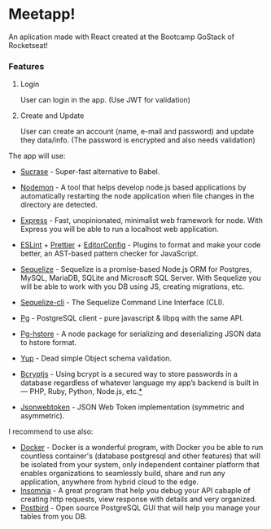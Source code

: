 # **Meetapp!**

An aplication made with React created at the Bootcamp GoStack of Rocketseat!

### **Features**

1. Login

   User can login in the app. (Use JWT for validation)

2. Create and Update

   User can create an account (name, e-mail and password) and update they data/info. (The password is encrypted and also needs validation)

The app will use:

- <a href="https://yarnpkg.com/en/package/sucrase">Sucrase</a> - Super-fast alternative to Babel.
- <a href="https://yarnpkg.com/en/package/nodemon">Nodemon</a> - A tool that helps develop node.js based applications by automatically restarting the node application when file changes in the directory are detected.
- <a href="https://yarnpkg.com/en/package/express">Express</a> - Fast, unopinionated, minimalist web framework for node. With Express you will be able to run a localhost web application.
- <a href="https://yarnpkg.com/en/package/eslint">ESLint</a> + <a href="https://yarnpkg.com/en/package/prettier">Prettier</a> + <a href="https://github.com/editorconfig/">EditorConfig</a> - Plugins to format and make your code better, an AST-based pattern checker for JavaScript.
- <a href="https://sequelize.org/">Sequelize</a> - Sequelize is a promise-based Node.js ORM for Postgres, MySQL, MariaDB, SQLite and Microsoft SQL Server. With Sequelize you will be able to work with you DB using JS, creating migrations, etc.
- <a href="https://yarnpkg.com/en/package/sequelize-cli">Sequelize-cli</a> - The Sequelize Command Line Interface (CLI).
- <a href="https://yarnpkg.com/en/package/pg">Pg</a> - PostgreSQL client - pure javascript & libpq with the same API.
- <a href="https://yarnpkg.com/en/package/pg-hstore">Pg-hstore</a> - A node package for serializing and deserializing JSON data to hstore format.
- <a href="https://yarnpkg.com/en/package/yup">Yup</a> - Dead simple Object schema validation.
- <a href="https://yarnpkg.com/en/package/bcryptjs">Bcryptjs</a> - Using bcrypt is a secured way to store passwords in a database regardless of whatever language my app’s backend is built in — PHP, Ruby, Python, Node.js, etc.<a href="https://medium.com/@paulrohan/how-bcryptjs-works-90ef4cb85bf4">\*</a>

- <a href="https://yarnpkg.com/en/package/jsonwebtoken">Jsonwebtoken</a> - JSON Web Token implementation (symmetric and asymmetric).

I recommend to use also:

- <a href="https://www.docker.com/">Docker</a> - Docker is a wonderful program, with Docker you be able to run countless container's (database postgresql and other features) that will be isolated from your system, only independent container platform that enables organizations to seamlessly build, share and run any application, anywhere from hybrid cloud to the edge.
- <a href="https://insomnia.rest/">Insomnia</a> - A great program that help you debug your API cabaple of creating http requests, view response with details and very organized.
- <a href="https://github.com/Paxa/postbird">Postbird</a> - Open source PostgreSQL GUI that will help you manage your tables from you DB.
